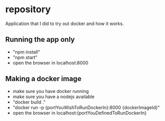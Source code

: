 # repository
Application that I did to try out docker and how it works.

## Running the app only
- "npm install"
- "npm start"
- open the browser in localhost:8000

## Making a docker image
- make sure you have docker running
- make sure you have a nodejs available
- "docker build ."
- "docker run -p {portYouWishToRunDockerIn}:8000 {dockerImageId}"
- open the browser in localhost:{portYouDefinedToRunDockerIn}
